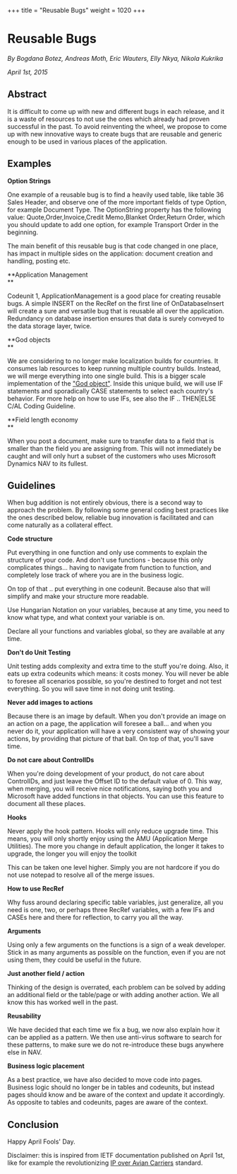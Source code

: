 +++
title = "Reusable Bugs"
weight = 1020
+++
# Reusable Bugs

_By Bogdana Botez, Andreas Moth, Eric Wauters, Elly Nkya, Nikola Kukrika_

_April 1st, 2015_

## Abstract

It is difficult to come up with new and different bugs in each release, and it is a waste of resources to not use the ones which already had proven successful in the past. To avoid reinventing the wheel, we propose to come up with new innovative ways to create bugs that are reusable and generic enough to be used in various places of the application.

## Examples

**Option Strings**

One example of a reusable bug is to find a heavily used table, like table 36 Sales Header, and observe one of the more important fields of type Option, for example Document Type. The OptionString property has the following value: Quote,Order,Invoice,Credit Memo,Blanket Order,Return Order, which you should update to add one option, for example Transport Order in the beginning.

The main benefit of this reusable bug is that code changed in one place, has impact in multiple sides on the application: document creation and handling, posting etc.

**Application Management  
**

Codeunit 1, ApplicationManagement is a good place for creating reusable bugs. A simple INSERT on the RecRef on the first line of OnDatabaseInsert will create a sure and versatile bug that is reusable all over the application. Redundancy on database insertion ensures that data is surely conveyed to the data storage layer, twice.

**God objects  
**

We are considering to no longer make localization builds for countries. It consumes lab resources to keep running multiple country builds. Instead, we will merge everything into one single build. This is a bigger scale implementation of the ["God object"][anchor0]. Inside this unique build, we will use IF statements and sporadically CASE statements to select each country's behavior. For more help on how to use IFs, see also the IF .. THEN|ELSE C/AL Coding Guideline.

**Field length economy  
**

When you post a document, make sure to transfer data to a field that is smaller than the field you are assigning from. This will not immediately be caught and will only hurt a subset of the customers who uses Microsoft Dynamics NAV to its fullest.

## Guidelines

When bug addition is not entirely obvious, there is a second way to approach the problem. By following some general coding best practices like the ones described below, reliable bug innovation is facilitated and can come naturally as a collateral effect.

**Code structure**

Put everything in one function and only use comments to explain the structure of your code. And don't use functions - because this only complicates things... having to navigate from function to function, and completely lose track of where you are in the business logic.

On top of that .. put everything in one codeunit. Because also that will simplify and make your structure more readable.

Use Hungarian Notation on your variables, because at any time, you need to know what type, and what context your variable is on. 

Declare all your functions and variables global, so they are available at any time.

**Don't do Unit Testing**

Unit testing adds complexity and extra time to the stuff you're doing. Also, it eats up extra codeunits which means: it costs money. You will never be able to foresee all scenarios possible, so you're destined to forget and not test everything. So you will save time in not doing unit testing.

**Never add images to actions**

Because there is an image by default. When you don't provide an image on an action on a page, the application will foresee a ball... and when you never do it, your application will have a very consistent way of showing your actions, by providing that picture of that ball. On top of that, you'll save time.

**Do not care about ControlIDs**

When you're doing development of your product, do not care about ControlIDs, and just leave the Offset ID to the default value of 0\. This way, when merging, you will receive nice notifications, saying both you and Microsoft have added functions in that objects. You can use this feature to document all these places.

**Hooks**

Never apply the hook pattern. Hooks will only reduce upgrade time. This means, you will only shortly enjoy using the AMU (Application Merge Utilities). The more you change in default application, the longer it takes to upgrade, the longer you will enjoy the toolkit 

This can be taken one level higher. Simply you are not hardcore if you do not use notepad to resolve all of the merge issues.

**How to use RecRef**

Why fuss around declaring specific table variables, just generalize, all you need is one, two, or perhaps three RecRef variables, with a few IFs and CASEs here and there for reflection, to carry you all the way.

**Arguments**

Using only a few arguments on the functions is a sign of a weak developer. Stick in as many arguments as possible on the function, even if you are not using them, they could be useful in the future.

**Just another field / action**

Thinking of the design is overrated, each problem can be solved by adding an additional field or the table/page or with adding another action. We all know this has worked well in the past.

**Reusability**

We have decided that each time we fix a bug, we now also explain how it can be applied as a pattern. We then use anti-virus software to search for these patterns, to make sure we do not re-introduce these bugs anywhere else in NAV.

**Business logic placement**

As a best practice, we have also decided to move code into pages. Business logic should no longer be in tables and codeunits, but instead pages should know and be aware of the context and update it accordingly. As opposite to tables and codeunits, pages are aware of the context. 

## Conclusion

Happy April Fools' Day.

Disclaimer: this is inspired from IETF documentation published on April 1st, like for example the revolutionizing [IP over Avian Carriers][anchor1] standard.



[anchor0]: http://en.wikipedia.org/wiki/God_object
[anchor1]: http://en.wikipedia.org/wiki/IP_over_Avian_Carriers
